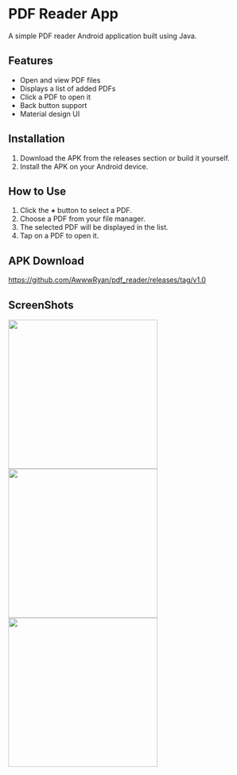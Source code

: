 # PDF Reader App

A simple PDF reader Android application built using Java.

## Features
- Open and view PDF files
- Displays a list of added PDFs
- Click a PDF to open it
- Back button support
- Material design UI

## Installation
1. Download the APK from the releases section or build it yourself.
2. Install the APK on your Android device.

## How to Use
1. Click the **+** button to select a PDF.
2. Choose a PDF from your file manager.
3. The selected PDF will be displayed in the list.
4. Tap on a PDF to open it.

## APK Download
https://github.com/AwwwRyan/pdf_reader/releases/tag/v1.0

## ScreenShots

<img src="https://github.com/user-attachments/assets/e7db117e-33c4-4376-bf84-fdf4842b4051" width="300">

<img src="https://github.com/user-attachments/assets/f71a46ee-6752-4749-800a-dbc069780a1a" width="300">

<img src="https://github.com/user-attachments/assets/263289f0-b6c4-4140-a9e3-751d01b8b30a" width="300">



